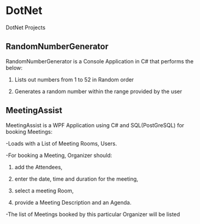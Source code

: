 # DotNet
DotNet Projects

RandomNumberGenerator
----------------------

RandomNumberGenerator is a Console Application in C# that performs the below:

1. Lists out numbers from 1 to 52 in Random order

2. Generates a random number within the range provided by the user


MeetingAssist
----------------------

MeetingAssist is a WPF Application using C# and SQL(PostGreSQL) for booking Meetings:

-Loads with a List of Meeting Rooms, Users.

-For booking a Meeting, Organizer should:

  1.   add the Attendees,
  
  2.  enter the date, time and duration for the meeting,
  
  3. select a meeting Room,
  
  4. provide a Meeting Description and an Agenda.
  
-The list of Meetings booked by this particular Organizer will be listed


